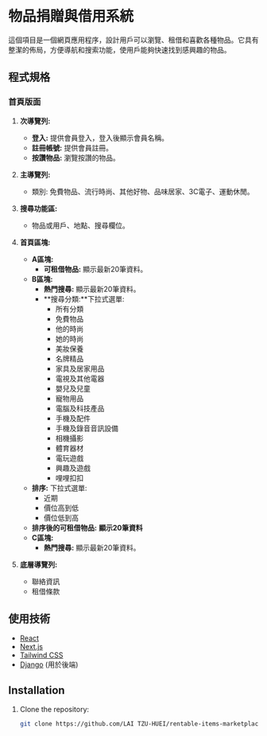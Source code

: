 # 物品捐贈與借用系統

這個項目是一個網頁應用程序，設計用戶可以瀏覽、租借和喜歡各種物品。它具有整潔的佈局，方便導航和搜索功能，使用戶能夠快速找到感興趣的物品。

## 程式規格

### 首頁版面

1. **次導覽列:**

   - **登入:** 提供會員登入，登入後顯示會員名稱。
   - **註冊帳號:** 提供會員註冊。
   - **按讚物品:** 瀏覽按讚的物品。

2. **主導覽列:**

   - 類別: 免費物品、流行時尚、其他好物、品味居家、3C電子、運動休閒。

3. **搜尋功能區:**

   - 物品或用戶、地點、搜尋欄位。

4. **首頁區塊:**

   - **A區塊:**
     - **可租借物品:** 顯示最新20筆資料。
   - **B區塊:**
     - **熱門搜尋:** 顯示最新20筆資料。
     - **搜尋分類:**下拉式選單:
       - 所有分類
       - 免費物品
       - 他的時尚
       - 她的時尚
       - 美妝保養
       - 名牌精品
       - 家具及居家用品
       - 電視及其他電器
       - 嬰兒及兒童
       - 寵物用品
       - 電腦及科技產品
       - 手機及配件
       - 手機及錄音音訊設備
       - 相機攝影
       - 體育器材
       - 電玩遊戲
       - 興趣及遊戲
       - 哩哩扣扣
   - **排序:** 下拉式選單:
     - 近期
     - 價位高到低
     - 價位低到高
   - **排序後的可租借物品:** **顯示20筆資料**
   - **C區塊:**
     - **熱門搜尋:** 顯示最新20筆資料。

5. **底層導覽列:**
   - 聯絡資訊
   - 租借條款

## 使用技術

- [React](https://reactjs.org/)
- [Next.js](https://nextjs.org/)
- [Tailwind CSS](https://tailwindcss.com/)
- [Django](https://www.djangoproject.com/) (用於後端)

## Installation

1. Clone the repository:
   ```bash
   git clone https://github.com/LAI TZU-HUEI/rentable-items-marketplace.git
   ```
